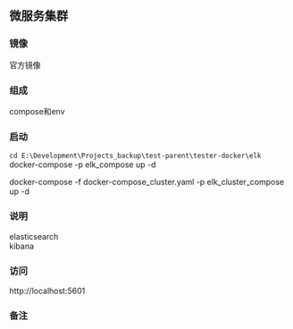 ## 微服务集群

### 镜像
官方镜像  


### 组成
compose和env


### 启动
`cd E:\Development\Projects_backup\test-parent\tester-docker\elk`  
docker-compose -p elk_compose up -d

docker-compose -f docker-compose_cluster.yaml -p elk_cluster_compose up -d

### 说明
elasticsearch   
kibana  



### 访问
http://localhost:5601   


### 备注







